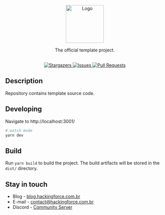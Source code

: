 <p align="center">
  <a href="http://nestjs.com/" target="blank">
    <img src="https://cdn.discordapp.com/attachments/943298458754879508/1019729361433264260/logo_blue.png" width="120" alt="Logo" />
  </a>
</p>

<p align="center">
  <p align="center">
   The official template project.
    <br/>
    <br/>
  </p>
</p>

<p align="center">
  <a href="https://github.com/hackingforce/next-ts-template" target="_blank">
    <img src="https://img.shields.io/github/stars/hackingforce/next-ts-template" alt="Stargazers" />
  </a>
  <a href="https://github.com/hackingforce/next-ts-template" target="_blank">
    <img src="https://img.shields.io/github/issues/hackingforce/next-ts-template" alt="Issues" />
  </a>
  <a href="https://github.com/hackingforce/next-ts-template" target="_blank">
    <img src="https://img.shields.io/github/issues-pr/hackingforce/next-ts-template" alt="Pull Requests" />
  </a>
</p>

## Description
Repository contains template source code.

## Developing
Navigate to http://localhost:3001/
```bash
# watch mode
yarn dev
```

## Build
Run `yarn build` to build the project. The build artifacts will be stored in the `dist/` directory.

## Stay in touch

* Blog - [blog.hackingforce.com.br](https://blog.hackingforce.com.br)
* E-mail - [contact@hackingforce.com.br](mailto:contact@hackingforce.com.br)
* Discord - [Community Server](https://discord.gg/2QRkgT3CM3)
